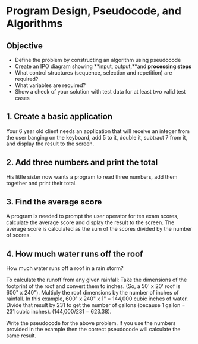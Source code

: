 # Program Design, Pseudocode, and Algorithms

## Objective

* Define the problem by constructing an algorithm using pseudocode
* Create an IPO diagram showing **input, output,**and **processing steps**
* What control structures \(sequence, selection and repetition\) are required?
* What variables are required?
* Show a check of your solution with test data for at least two valid test cases

## 1. Create a basic application

Your 6 year old client needs an application that will receive an integer from the user banging on the keyboard, add 5 to it, double it, subtract 7 from it, and display the result to the screen.

## 2. Add three numbers and print the total

His little sister now wants a program to read three numbers, add them together and print their total.

## 3. Find the average score

A program is needed to prompt the user operator for ten exam scores, calculate the average score and display the result to the screen. The average score is calculated as the sum of the scores divided by the number of scores.

## 4. How much water runs off the roof

How much water runs off a roof in a rain storm?

To calculate the runoff from any given rainfall: Take the dimensions of the footprint of the roof and convert them to inches. \(So, a 50' x 20' roof is 600" x 240"\). Multiply the roof dimensions by the number of inches of rainfall. In this example, 600" x 240" x 1" = 144,000 cubic inches of water. Divide that result by 231 to get the number of gallons \(because 1 gallon = 231 cubic inches\). \(144,000/231 = 623.38\).

Write the pseudocode for the above problem. If you use the numbers provided in the example then the correct pseudocode will calculate the same result.

